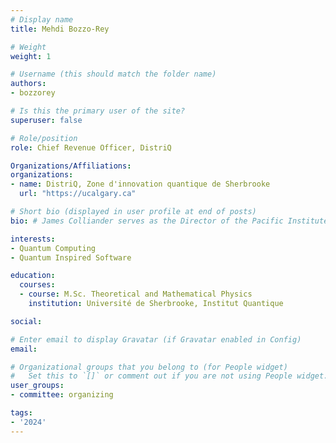 ```yaml
---
# Display name
title: Mehdi Bozzo-Rey

# Weight
weight: 1

# Username (this should match the folder name)
authors:
- bozzorey

# Is this the primary user of the site?
superuser: false

# Role/position
role: Chief Revenue Officer, DistriQ

Organizations/Affiliations:
organizations:
- name: DistriQ, Zone d'innovation quantique de Sherbrooke
  url: "https://ucalgary.ca"

# Short bio (displayed in user profile at end of posts)
bio: # James Colliander serves as the Director of the Pacific Institute for the Mathematical Sciences.

interests:
- Quantum Computing
- Quantum Inspired Software

education:
  courses:
  - course: M.Sc. Theoretical and Mathematical Physics
    institution: Université de Sherbrooke, Institut Quantique

social:

# Enter email to display Gravatar (if Gravatar enabled in Config)
email:

# Organizational groups that you belong to (for People widget)
#   Set this to `[]` or comment out if you are not using People widget.
user_groups:
- committee: organizing

tags:
- '2024'
---
```

